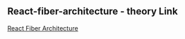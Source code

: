 ## React-fiber-architecture - theory Link
[React Fiber Architecture](https://github.com/acdlite/react-fiber-architecture)
